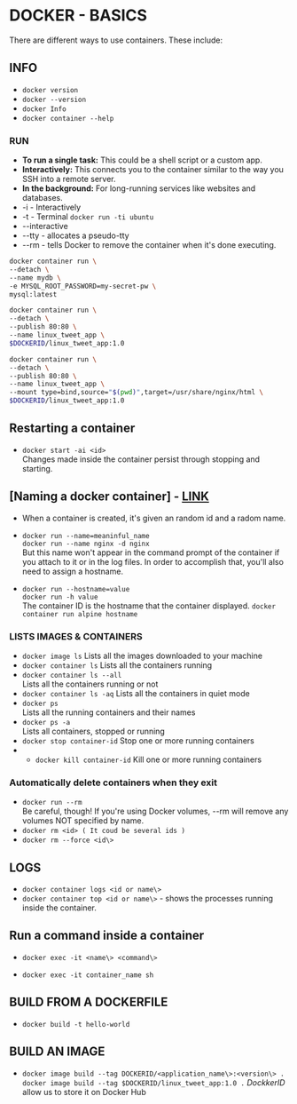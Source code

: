# DOCKER - BASICS

There are different ways to use containers. These include:

## INFO

* `docker version`
* `docker --version`
* `docker Info`
* `docker container --help`

### RUN

* **To run a single task:** This could be a shell script or a custom app.  
* **Interactively:** This connects you to the container similar to the way you SSH into a remote server.
* **In the background:** For long-running services like websites and databases.
* -i - Interactively
* -t - Terminal
  `docker run -ti ubuntu`
* --interactive
* --tty - allocates a pseudo-tty
* --rm - tells Docker to remove the container when it's done executing.

```bash
docker container run \
--detach \
--name mydb \
-e MYSQL_ROOT_PASSWORD=my-secret-pw \
mysql:latest
```

```bash
docker container run \
--detach \
--publish 80:80 \
--name linux_tweet_app \
$DOCKERID/linux_tweet_app:1.0
````

```bash
docker container run \
--detach \
--publish 80:80 \
--name linux_tweet_app \
--mount type=bind,source="$(pwd)",target=/usr/share/nginx/html \
$DOCKERID/linux_tweet_app:1.0
```

## Restarting a container

* `docker start -ai <id>`  
  Changes made inside the container persist through stopping and starting.

## [Naming a docker container] - [LINK](https://www.digitalocean.com/community/tutorials/naming-docker-containers-3-tips-for-beginners)

* When a container is created, it's given an random id and a radom name.

* `docker run --name=meaninful_name`  
  `docker run --name nginx -d nginx`  
  But this name won't appear in the command prompt of the container if you attach to it or in the log files. In order to accomplish that, you'll also need to assign a hostname.

* `docker run --hostname=value`  
  `docker run -h value`  
The container ID is the hostname that the container displayed.
`docker container run alpine hostname`

### LISTS IMAGES & CONTAINERS

* `docker image ls`
  Lists all the images downloaded to your machine
* `docker container ls`
  Lists all the containers running
* `docker container ls --all`  
  Lists all the containers running or not
* `docker container ls -aq`
  Lists all the containers in quiet mode
* `docker ps`  
  Lists all the running containers and their names
* `docker ps -a`  
  Lists all containers, stopped or running
* `docker stop container-id`
  Stop one or more running containers
* * `docker kill container-id`
  Kill one or more running containers

### Automatically delete containers when they exit

* `docker run --rm`  
   Be careful, though! If you're using Docker volumes, --rm will remove any volumes NOT specified by name.
* `docker rm <id> ( It coud be several ids )`
* `docker rm --force <id\>`

## LOGS

* `docker container logs <id or name\>`
* `docker container top <id or name\>` - shows the processes running inside the container.

## Run a command inside a container

* `docker exec -it <name\> <command\>`

* `docker exec -it container_name sh`

## BUILD FROM A DOCKERFILE

* `docker build -t hello-world`

## BUILD AN IMAGE

* `docker image build --tag DOCKERID/<application_name\>:<version\> .`  
  `docker image build --tag $DOCKERID/linux_tweet_app:1.0 .`
  *DockkerID* allow us to store it on Docker Hub

